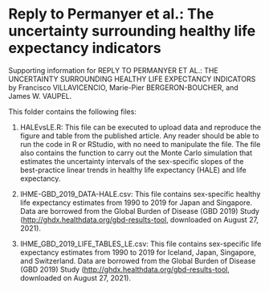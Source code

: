 # Reply to Permanyer et al.: The uncertainty surrounding healthy life expectancy indicators

Supporting information for REPLY TO PERMANYER ET AL.: THE UNCERTAINTY SURROUNDING HEALTHY LIFE EXPECTANCY INDICATORS by Francisco VILLAVICENCIO, Marie-Pier BERGERON-BOUCHER, and James W. VAUPEL.

This folder contains the following files:

1) HALEvsLE.R: This file can be executed to upload data and reproduce the figure and table from the published article. Any reader should be able to run the code in R or RStudio, with no need to manipulate the file. The file also contains the function to carry out the Monte Carlo simulation that estimates the uncertainty intervals of the sex-specific slopes of the best-practice linear trends in healthy life expectancy (HALE) and life expectancy.

2) IHME-GBD_2019_DATA-HALE.csv: This file contains sex-specific healthy life expectancy estimates from 1990 to 2019 for Japan and Singapore. Data are borrowed from the Global Burden of Disease (GBD 2019) Study (http://ghdx.healthdata.org/gbd-results-tool, downloaded on August 27, 2021).

3) IHME_GBD_2019_LIFE_TABLES_LE.csv: This file contains sex-specific life expectancy estimates from 1990 to 2019 for Iceland, Japan, Singapore, and Switzerland. Data are borrowed from the Global Burden of Disease (GBD 2019) Study (http://ghdx.healthdata.org/gbd-results-tool, downloaded on August 27, 2021).
